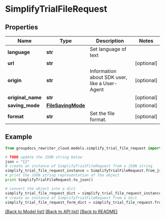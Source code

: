 # SimplifyTrialFileRequest


## Properties
Name | Type | Description | Notes
------------ | ------------- | ------------- | -------------
**language** | **str** | Set language of text | 
**url** | **str** |  | [optional] 
**origin** | **str** | Information about SDK user, like a User-Agent | [optional] 
**original_name** | **str** |  | [optional] 
**saving_mode** | [**FileSavingMode**](FileSavingMode.md) |  | [optional] 
**format** | **str** | Set the file format. | [optional] 

## Example

```python
from groupdocs_rewriter_cloud.models.simplify_trial_file_request import SimplifyTrialFileRequest

# TODO update the JSON string below
json = "{}"
# create an instance of SimplifyTrialFileRequest from a JSON string
simplify_trial_file_request_instance = SimplifyTrialFileRequest.from_json(json)
# print the JSON string representation of the object
print SimplifyTrialFileRequest.to_json()

# convert the object into a dict
simplify_trial_file_request_dict = simplify_trial_file_request_instance.to_dict()
# create an instance of SimplifyTrialFileRequest from a dict
simplify_trial_file_request_form_dict = simplify_trial_file_request.from_dict(simplify_trial_file_request_dict)
```
[[Back to Model list]](../README.md#documentation-for-models) [[Back to API list]](../README.md#documentation-for-api-endpoints) [[Back to README]](../README.md)


